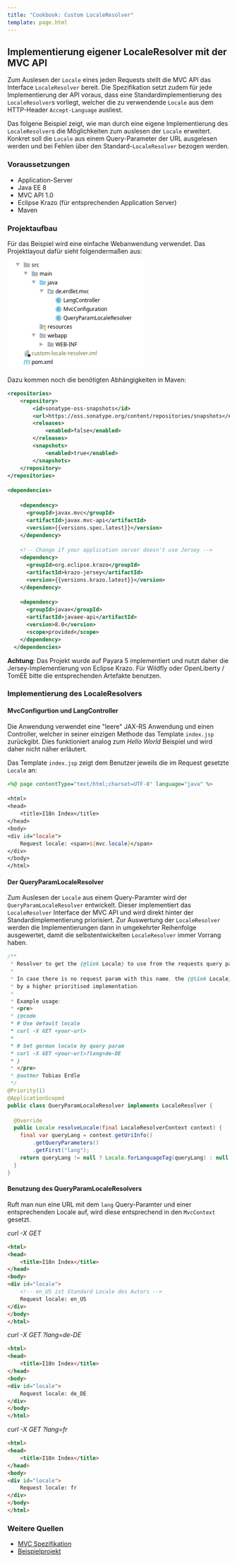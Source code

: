```yaml
---
title: "Cookbook: Custom LocaleResolver"
template: page.html
---
```


## Implementierung eigener LocaleResolver mit der MVC API
Zum Auslesen der `Locale` eines jeden Requests stellt die MVC API das Interface `LocaleResolver` bereit. Die Spezifikation
setzt zudem für jede Implementierung der API voraus, dass eine Standardimplementierung des `LocaleResolver`s vorliegt, welcher
die zu verwendende `Locale` aus dem HTTP-Header `Accept-Language` ausliest.

Das folgene Beispiel zeigt, wie man durch eine eigene Implementierung des `LocaleResolver`s die Möglichkeiten zum
auslesen der `Locale` erweitert. Konkret soll die `Locale` aus einem Query-Parameter der URL ausgelesen werden und
bei Fehlen über den Standard-`LocaleResolver` bezogen werden.

### Voraussetzungen
- Application-Server
- Java EE 8
- MVC API 1.0
- Eclipse Krazo (für entsprechenden Application Server)
- Maven

### Projektaufbau
Für das Beispiel wird eine einfache Webanwendung verwendet. Das Projektlayout dafür sieht folgendermaßen aus:

![Projektstruktur](../../img/cookbook/custom-localeresolver/project_structure.png)

Dazu kommen noch die benötigten Abhängigkeiten in Maven:

```xml
<repositories>
    <repository>
        <id>sonatype-oss-snapshots</id>
        <url>https://oss.sonatype.org/content/repositories/snapshots</url>
        <releases>
            <enabled>false</enabled>
        </releases>
        <snapshots>
            <enabled>true</enabled>
        </snapshots>
    </repository>
</repositories>

<dependencies>

    <dependency>
      <groupId>javax.mvc</groupId>
      <artifactId>javax.mvc-api</artifactId>
      <version>{{versions.spec.latest}}</version>
    </dependency>

    <!-- Change if your application server doesn't use Jersey -->
    <dependency>
      <groupId>org.eclipse.krazo</groupId>
      <artifactId>krazo-jersey</artifactId>
      <version>{{versions.krazo.latest}}</version>
    </dependency>

    <dependency>
      <groupId>javax</groupId>
      <artifactId>javaee-api</artifactId>
      <version>8.0</version>
      <scope>provided</scope>
    </dependency>
  </dependencies>
```
**Achtung**: Das Projekt wurde auf Payara 5 implementiert und nutzt daher die Jersey-Implementierung
von Eclipse Krazo. Für Wildfly oder OpenLiberty / TomEE bitte die entsprechenden Artefakte benutzen.

### Implementierung des LocaleResolvers
#### MvcConfigurtion und LangController
Die Anwendung verwendet eine "leere" JAX-RS Anwendung und einen Controller, welcher in seiner einzigen Methode das
Template `index.jsp` zurückgibt. Dies funktioniert analog zum *Hello World* Beispiel und wird daher nicht näher erläutert.

Das Template `index.jsp` zeigt dem Benutzer jeweils die im Request gesetzte `Locale` an:

```jsp
<%@ page contentType="text/html;charset=UTF-8" language="java" %>

<html>
<head>
    <title>I18n Index</title>
</head>
<body>
<div id="locale">
    Request locale: <span>${mvc.locale}</span>
</div>
</body>
</html>

```

#### Der QueryParamLocaleResolver
Zum Auslesen der `Locale` aus einem Query-Paramter wird der `QueryParamLocaleResolver` entwickelt. Dieser implementiert das
`LocaleResolver` Interface der MVC API und wird direkt hinter der Standardimplementierung priorisiert. Zur Auswertung der `LocaleResolver` werden die
Implementierungen dann in umgekehrter Reihenfolge ausgewertet, damit die selbstentwickelten `LocaleResolver` immer Vorrang haben. 

```java
/**
 * Resolver to get the {@link Locale} to use from the requests query param <i>lang</i>.
 *
 * In case there is no request param with this name, the {@link Locale} will be resolved
 * by a higher prioritised implementation.
 *
 * Example usage:
 * <pre>
 * {@code
 * # Use default locale
 * curl -X GET <your-url>
 *
 * # Set german locale by query param
 * curl -X GET <your-url>?lang=de-DE
 * }
 * </pre>
 * @author Tobias Erdle
 */
@Priority(1)
@ApplicationScoped
public class QueryParamLocaleResolver implements LocaleResolver {

  @Override
  public Locale resolveLocale(final LocaleResolverContext context) {
    final var queryLang = context.getUriInfo()
        .getQueryParameters()
        .getFirst("lang");
    return queryLang != null ? Locale.forLanguageTag(queryLang) : null;
  }
}
```

#### Benutzung des QueryParamLocaleResolvers
Ruft man nun eine URL mit dem `lang` Query-Paramter und einer entsprechenden Locale auf, wird diese
entsprechend in den `MvcContext` gesetzt.

*curl -X GET <your-url>*
```html
<html>
<head>
    <title>I18n Index</title>
</head>
<body>
<div id="locale">
    <!-- en_US ist Standard Locale des Autors -->
    Request locale: en_US
</div>
</body>
</html>

```

*curl -X GET <your-url>?lang=de-DE*
```html
<html>
<head>
    <title>I18n Index</title>
</head>
<body>
<div id="locale">
    Request locale: de_DE
</div>
</body>
</html>

```

*curl -X GET <your-url>?lang=fr*
```html
<html>
<head>
    <title>I18n Index</title>
</head>
<body>
<div id="locale">
    Request locale: fr
</div>
</body>
</html>

```

### Weitere Quellen
- [MVC Spezifikation](https://oss.sonatype.org/service/local/repositories/snapshots/content/javax/mvc/javax.mvc-api/1.0-SNAPSHOT/javax.mvc-api-1.0-20190530.105420-89-spec.pdf)
- [Beispielprojekt](https://github.com/erdlet/mvc-international-example/tree/master/custom-locale-resolver)